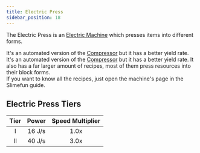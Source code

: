 ```yaml
---
title: Electric Press
sidebar_position: 18
---
```


The Electric Press is an [Electric Machine](Electric-Machines) which presses items into different forms.

It's an automated version of the [Compressor](Compressor) but it has a better yield rate. It's an automated version of the [Compressor](Compressor) but it has a better yield rate. It also has a far larger amount of recipes, most of them press resources into their block forms.  
If you want to know all the recipes, just open the machine's page in the Slimefun guide.

## Electric Press Tiers

| Tier | Power  | Speed Multiplier |
|:----:|:------:|:----------------:|
|  I   | 16 J/s |       1.0x       |
|  II  | 40 J/s |       3.0x       |
